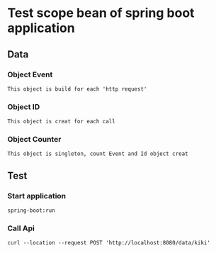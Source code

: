 # Test scope bean of spring boot application

## Data

### Object Event

    This object is build for each 'http request'

### Object ID

    This object is creat for each call

### Object Counter

    This object is singleton, count Event and Id object creat

## Test

### Start application

    spring-boot:run

### Call Api

    curl --location --request POST 'http://localhost:8080/data/kiki'